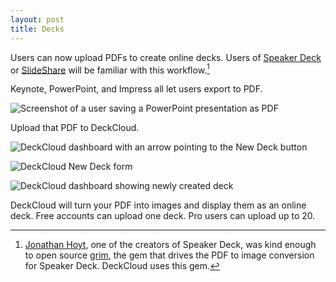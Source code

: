 ```yaml
---
layout: post
title: Decks
---
```


Users can now upload PDFs to create online decks. Users of [Speaker Deck](https://speakerdeck.com) or [SlideShare](http://www.slideshare.net) will be familiar with this workflow.[^1]

Keynote, PowerPoint, and Impress all let users export to PDF.

![Screenshot of a user saving a PowerPoint presentation as PDF](https://s3.amazonaws.com/deckcloud-blog/decks-1-savepdf.png)

Upload that PDF to DeckCloud.

![DeckCloud dashboard with an arrow pointing to the New Deck button](https://s3.amazonaws.com/deckcloud-blog/decks-2-dashboard.png)

![DeckCloud New Deck form](https://s3.amazonaws.com/deckcloud-blog/decks-3-newdeck.png)

![DeckCloud dashboard showing newly created deck](https://s3.amazonaws.com/deckcloud-blog/decks-4-deckcreated.png)

DeckCloud will turn your PDF into images and display them as an online deck. Free accounts can upload one deck. Pro users can upload up to 20.

[^1]: [Jonathan Hoyt](http://theprogrammingbutler.com/), one of the creators of Speaker Deck, was kind enough to open source [grim](https://github.com/jonmagic/grim), the gem that drives the PDF to image conversion for Speaker Deck. DeckCloud uses this gem.